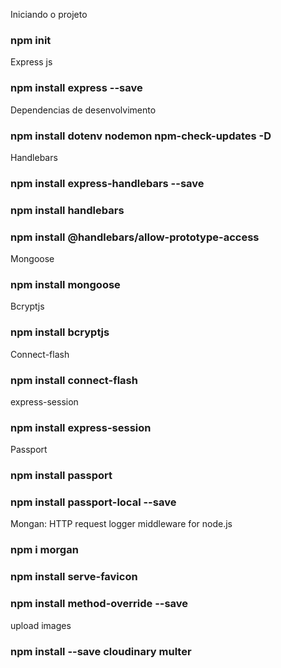 Iniciando o projeto

### npm init

Express js

### npm install express --save

Dependencias de desenvolvimento

### npm install dotenv nodemon npm-check-updates -D

Handlebars

### npm install express-handlebars --save

### npm install handlebars

### npm install @handlebars/allow-prototype-access

Mongoose

### npm install mongoose

Bcryptjs

### npm install bcryptjs

Connect-flash

### npm install connect-flash

express-session

### npm install express-session

Passport

### npm install passport

### npm install passport-local --save

Mongan: HTTP request logger middleware for node.js

### npm i morgan

### npm install serve-favicon

### npm install method-override --save

upload images

### npm install --save cloudinary multer
